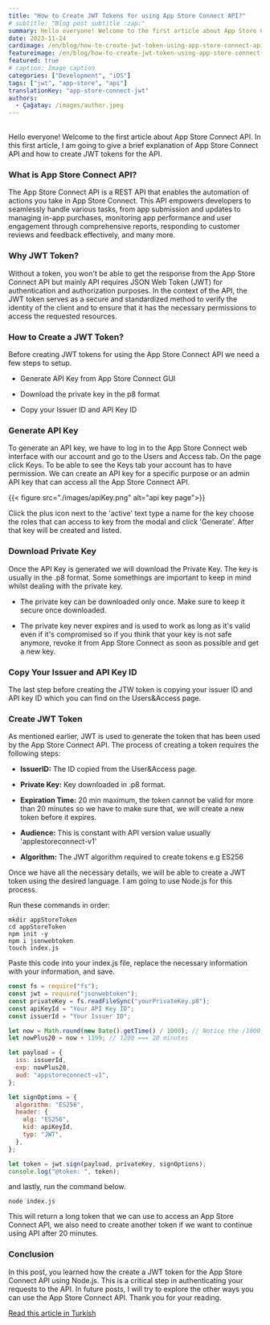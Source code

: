 ```yaml
---
title: "How to Create JWT Tokens for using App Store Connect API?"
# subtitle: "Blog post subtitle :zap:"
summary: Hello everyone! Welcome to the first article about App Store Connect API. In this first article, I am going to give a brief explanation of App Store Connect API and how to create JWT tokens for the API.
date: 2023-11-24
cardimage: /en/blog/how-to-create-jwt-token-using-app-store-connect-api/images/bg.jpg
featureimage: /en/blog/how-to-create-jwt-token-using-app-store-connect-api/images/bg.jpg
featured: true
# caption: Image caption
categories: ["Development", "iOS"]
tags: ["jwt", "app-store", "api"]
translationKey: "app-store-connect-jwt"
authors:
  - Çağatay: /images/author.jpeg
---
```

\
Hello everyone! Welcome to the first article about App Store Connect API. In this first article, I am going to give a brief explanation of App Store Connect API and how to create JWT tokens for the API.

### What is App Store Connect API?

The App Store Connect API is a REST API that enables the automation of actions you take in App Store Connect. This API empowers developers to seamlessly handle various tasks, from app submission and updates to managing in-app purchases, monitoring app performance and user engagement through comprehensive reports, responding to customer reviews and feedback effectively, and many more.

### Why JWT Token?

Without a token, you won't be able to get the response from the App Store Connect API but mainly API requires JSON Web Token (JWT) for authentication and authorization purposes. In the context of the API, the JWT token serves as a secure and standardized method to verify the identity of the client and to ensure that it has the necessary permissions to access the requested resources.

### How to Create a JWT Token?

Before creating JWT tokens for using the App Store Connect API we need a few steps to setup.

* Generate API Key from App Store Connect GUI
    
* Download the private key in the p8 format
    
* Copy your Issuer ID and API Key ID
    

### Generate API Key
To generate an API key, we have to log in to the App Store Connect web interface with our account and go to the Users and Access tab. On the page click Keys. To be able to see the Keys tab your account has to have permission. We can create an API key for a specific purpose or an admin API key that can access all the App Store Connect API.

{{< figure src="./images/apiKey.png" alt="api key page">}}

Click the plus icon next to the 'active' text type a name for the key choose the roles that can access to key from the modal and click 'Generate'. After that key will be created and listed.

### Download Private Key

Once the API Key is generated we will download the Private Key. The key is usually in the .p8 format. Some somethings are important to keep in mind whilst dealing with the private key.

* The private key can be downloaded only once. Make sure to keep it secure once downloaded.
    
* The private key never expires and is used to work as long as it's valid even if it's compromised so if you think that your key is not safe anymore, revoke it from App Store Connect as soon as possible and get a new key.
    

### Copy Your Issuer and API Key ID

The last step before creating the JTW token is copying your issuer ID and API key ID which you can find on the Users&Access page.

### Create JWT Token

As mentioned earlier, JWT is used to generate the token that has been used by the App Store Connect API. The process of creating a token requires the following steps:

* **IssuerID:** The ID copied from the User&Access page.
    
* **Private Key:** Key downloaded in .p8 format.
    
* **Expiration Time:** 20 min maximum, the token cannot be valid for more than 20 minutes so we have to make sure that, we will create a new token before it expires.
    
* **Audience:** This is constant with API version value usually 'applestoreconnect-v1'
    
* **Algorithm:** The JWT algorithm required to create tokens e.g ES256
    

Once we have all the necessary details, we will be able to create a JWT token using the desired language. I am going to use Node.js for this process.

Run these commands in order:

```plaintext
mkdir appStoreToken
cd appStoreToken
npm init -y
npm i jsonwebtoken
touch index.js
```

Paste this code into your index.js file, replace the necessary information with your information, and save.

```javascript
const fs = require("fs");
const jwt = require("jsonwebtoken");
const privateKey = fs.readFileSync("yourPrivateKey.p8");
const apiKeyId = "Your API Key ID";
const issuerId = "Your Issuer ID";

let now = Math.round(new Date().getTime() / 1000); // Notice the /1000
let nowPlus20 = now + 1199; // 1200 === 20 minutes

let payload = {
  iss: issuerId,
  exp: nowPlus20,
  aud: "appstoreconnect-v1",
};

let signOptions = {
  algorithm: "ES256", 
  header: {
    alg: "ES256",
    kid: apiKeyId,
    typ: "JWT",
  },
};

let token = jwt.sign(payload, privateKey, signOptions);
console.log("@token: ", token);
```

and lastly, run the command below.

```plaintext
node index.js
```

This will return a long token that we can use to access an App Store Connect API, we also need to create another token if we want to continue using API after 20 minutes.

### Conclusion

In this post, you learned how the create a JWT token for the App Store Connect API using Node.js. This is a critical step in authenticating your requests to the API. In future posts, I will try to explore the other ways you can use the App Store Connect API. Thank you for your reading.

[Read this article in Turkish](https://cagatayturkan.com/blog-tr/appstore-connect-api-ile-jwt-token-nasil-olusturulur/)